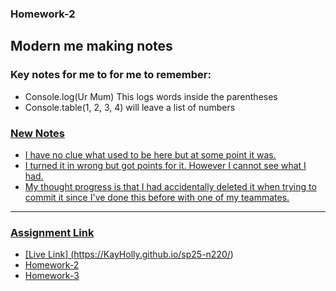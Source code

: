### Homework-2
Modern me making notes 
--- 
### Key notes for me to for me to remember: 
- Console.log(Ur Mum) This logs words inside the parentheses
- Console.table(1, 2, 3, 4) will leave a list of numbers

<a href="https://www.youtube.com/watch?v=YAgJ9XugGBo">

### New Notes
* I have no clue what used to be here but at some point it was. 
* I turned it in wrong but got points for it. However I cannot see what I had.
* My thought progress is that I had accidentally deleted it when trying to commit it since I've done this 
before with one of my teammates.
---
### Assignment Link
* [Live Link] (https://KayHolly.github.io/sp25-n220/)
* [Homework-2](https://KayHolly.github.io/sp25-n220/Homework-2/) 
* [Homework-3](https://KayHolly.github.io/sp25-n220/Homework-3/) 
